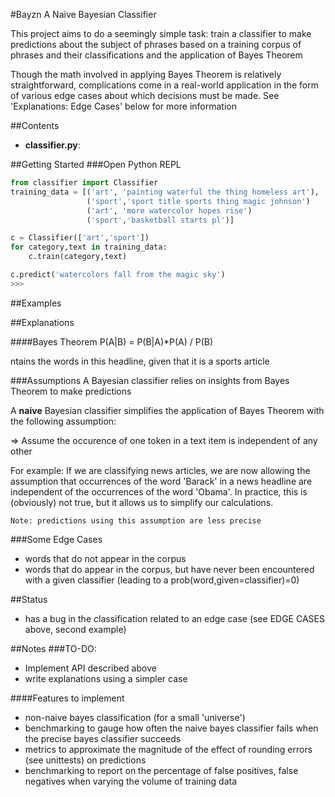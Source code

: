 #Bayzn
A Naive Bayesian Classifier

This project aims to do a seemingly simple task: train a classifier to make predictions about the subject of phrases based on a training corpus of phrases and their classifications and the application of Bayes Theorem

Though the math involved in applying Bayes Theorem is relatively straightforward, complications come in a real-world application in the form of various edge cases about which decisions must be made. See 'Explanations: Edge Cases' below for more information


##Contents
* __classifier.py__: 

##Getting Started
###Open Python REPL
```python
from classifier import Classifier
training_data = [('art', 'painting waterful the thing homeless art'),
				 ('sport','sport title sports thing magic johnson')
				 ('art', 'more watercolor hopes rise')
				 ('sport','basketball starts pl')]

c = Classifier(['art','sport'])
for category,text in training_data:
	c.train(category,text)

c.predict('watercolors fall from the magic sky')
>>>

```

##Examples

##Explanations

####Bayes Theorem
P(A|B) = P(B|A)*P(A) / P(B)

ntains the words in this headline, given that it is a sports article

###Assumptions
A Bayesian classifier relies on insights from Bayes Theorem to make predictions

A **naive** Bayesian classifier simplifies the application of Bayes Theorem 
with the following assumption:

=> Assume the occurence of one token in a text item is independent of any other

For example:
	If we are classifying news articles, we are now allowing the assumption that occurrences of the word 'Barack' in a news headline are independent of the occurrences of the word 'Obama'. In practice, this is (obviously) not true, but it allows us to simplify our calculations. 

	Note: predictions using this assumption are less precise

###Some Edge Cases
* words that do not appear in the corpus
* words that do appear in the corpus, but have never been encountered with a given classifier (leading to a prob(word,given=classifier)=0)


##Status
- has a bug in the classification related to an edge case (see EDGE CASES above, second example)

##Notes
###TO-DO:
* Implement API described above
* write explanations using a simpler case

####Features to implement
* non-naive bayes classification (for a small 'universe')
* benchmarking to gauge how often the naive bayes classifier fails when the precise bayes classifier succeeds
* metrics to approximate the magnitude of the effect of rounding errors (see unittests)
 on predictions
* benchmarking to report on the percentage of false positives, false negatives when varying the volume of training data